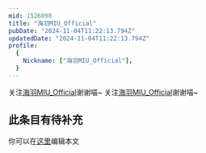 ```yaml
---
mid: 1526090
title: "海羽MIU_Official"
pubDate: "2024-11-04T11:22:13.794Z"
updatedDate: "2024-11-04T11:22:13.794Z"
profile:
  {
    Nickname: ["海羽MIU_Official"],
  }
---
```


关注[海羽MIU_Official](https://space.bilibili.com/1526090)谢谢喵~ 关注[海羽MIU_Official](https://space.bilibili.com/1526090)谢谢喵~

## 此条目有待补充
你可以在[这里](https://github.com/Yuhanawa/VTuber.ICU-Content/edit/master/v/海羽MIU_Official/index.md)编辑本文
